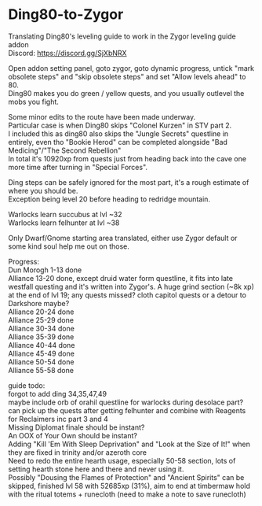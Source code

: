 # Ding80-to-Zygor
Translating Ding80's leveling guide to work in the Zygor leveling guide addon  
Discord: https://discord.gg/SjXbNRX

Open addon setting panel, goto zygor, goto dynamic progress, untick "mark obsolete steps" and "skip obsolete steps" and set "Allow levels ahead" to 80.  
Ding80 makes you do green / yellow quests, and you usually outlevel the mobs you fight.

Some minor edits to the route have been made underway.  
Particular case is when Ding80 skips "Colonel Kurzen" in STV part 2.  
I included this as ding80 also skips the "Jungle Secrets" questline in entirely, even tho "Bookie Herod" can be completed alongside "Bad Medicing"/"The Second Rebellion"  
In total it's 10920xp from quests just from heading back into the cave one more time after turning in "Special Forces".  

Ding steps can be safely ignored for the most part, it's a rough estimate of where you should be.  
Exception being level 20 before heading to redridge mountain.  

Warlocks learn succubus at lvl ~32  
Warlocks learn felhunter at lvl ~38  

Only Dwarf/Gnome starting area translated, either use Zygor default or some kind soul help me out on those.  

Progress:  
Dun Morogh 1-13 done  
Alliance 13-20 done, except druid water form questline, it fits into late westfall questing and it's written into Zygor's. A huge grind section (~8k xp) at the end of lvl 19; any quests missed? cloth capitol quests or a detour to Darkshore maybe?  
Alliance 20-24 done  
Alliance 25-29 done  
Alliance 30-34 done  
Alliance 35-39 done  
Alliance 40-44 done  
Alliance 45-49 done  
Alliance 50-54 done  
Alliance 55-58 done  

guide todo:  
forgot to add ding 34,35,47,49  
maybe include orb of orahil questline for warlocks during desolace part? can pick up the quests after getting felhunter and combine with Reagents for Reclaimers inc part 3 and 4  
Missing Diplomat finale should be instant?  
An OOX of Your Own should be instant?  
Adding "Kill 'Em With Sleep Deprivation" and "Look at the Size of It!" when they are fixed in trinity and/or azeroth core  
Need to redo the entire hearth usage, especially 50-58 section, lots of setting hearth stone here and there and never using it.  
Possibly "Dousing the Flames of Protection" and "Ancient Spirits" can be skipped, finished lvl 58 with 52685xp (31%), aim to end at timbermaw hold with the ritual totems + runecloth (need to make a note to save runecloth)  

